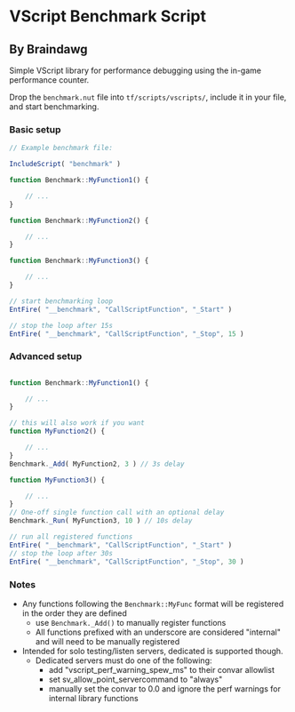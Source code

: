 # VScript Benchmark Script
## By Braindawg

Simple VScript library for performance debugging using the in-game performance counter.  

Drop the `benchmark.nut` file into `tf/scripts/vscripts/`, include it in your file, and start benchmarking.

### Basic setup

```js
// Example benchmark file:

IncludeScript( "benchmark" )

function Benchmark::MyFunction1() {

    // ...
}

function Benchmark::MyFunction2() {

    // ...
}

function Benchmark::MyFunction3() {

    // ...
}

// start benchmarking loop
EntFire( "__benchmark", "CallScriptFunction", "_Start" )

// stop the loop after 15s
EntFire( "__benchmark", "CallScriptFunction", "_Stop", 15 )
```

### Advanced setup

```js

function Benchmark::MyFunction1() {

    // ...
}

// this will also work if you want
function MyFunction2() {

    // ...
}
Benchmark._Add( MyFunction2, 3 ) // 3s delay

function MyFunction3() {

    // ...
}
// One-off single function call with an optional delay
Benchmark._Run( MyFunction3, 10 ) // 10s delay

// run all registered functions
EntFire( "__benchmark", "CallScriptFunction", "_Start" )
// stop the loop after 30s
EntFire( "__benchmark", "CallScriptFunction", "_Stop", 30 )
```

### Notes

- Any functions following the `Benchmark::MyFunc` format will be registered in the order they are defined
    - use `Benchmark._Add()` to manually register functions
    - All functions prefixed with an underscore are considered "internal" and will need to be manually registered
- Intended for solo testing/listen servers, dedicated is supported though.
    - Dedicated servers must do one of the following:
        - add "vscript_perf_warning_spew_ms" to their convar allowlist
        - set sv_allow_point_servercommand to "always"
        - manually set the convar to 0.0 and ignore the perf warnings for internal library functions
